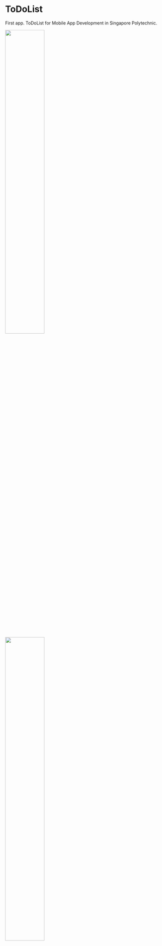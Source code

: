 # ToDoList
First app. ToDoList for Mobile App Development in Singapore Polytechnic.

<img src="https://raw.github.com/itsSquishy/ToDoList/master/Screenshot_2015-08-13-13-26-11.png" width="50%" height="50%" />
<img src="https://raw.github.com/itsSquishy/ToDoList/master/Screenshot_2015-08-13-13-26-15.png" width="50%" height="50%" />
<img src="https://raw.github.com/itsSquishy/ToDoList/master/Screenshot_2015-08-13-13-30-16.png" width="50%" height="50%" />
<img src="https://raw.github.com/itsSquishy/ToDoList/master/Screenshot_2015-08-13-13-30-30.png" width="50%" height="50%" />
<img src="https://raw.github.com/itsSquishy/ToDoList/master/Screenshot_2015-08-13-13-31-17.png" width="50%" height="50%" />
<img src="https://raw.github.com/itsSquishy/ToDoList/master/Screenshot_2015-08-13-13-31-30.png" width="50%" height="50%" />
<img src="https://raw.github.com/itsSquishy/ToDoList/master/Screenshot_2015-08-13-13-33-03.png" width="50%" height="50%" />
